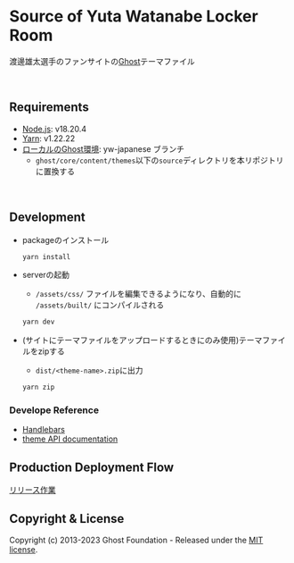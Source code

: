 # Source of Yuta Watanabe Locker Room

渡邊雄太選手のファンサイトの[Ghost](http://github.com/tryghost/ghost/)テーマファイル

&nbsp;

## Requirements

- [Node.js](https://nodejs.org/): v18.20.4
- [Yarn](https://yarnpkg.com/): v1.22.22
- [ローカルのGhost環境](https://github.com/magaport/DIS-Ghost): yw-japanese ブランチ
  - `ghost/core/content/themes`以下の`source`ディレクトリを本リポジトリに置換する

&nbsp;

## Development

- packageのインストール

   ```bash
   yarn install
   ```

- serverの起動  
  - `/assets/css/` ファイルを編集できるようになり、自動的に `/assets/built/` にコンパイルされる

   ```bash
   yarn dev
   ```

- (サイトにテーマファイルをアップロードするときにのみ使用)テーマファイルをzipする
  - `dist/<theme-name>.zip`に出力

   ```bash
   yarn zip
   ```

### Develope Reference

- [Handlebars](http://handlebarsjs.com/)
- [theme API documentation](https://ghost.org/docs/themes/)

## Production Deployment Flow

[リリース作業](RELEASE.md)

## Copyright & License

Copyright (c) 2013-2023 Ghost Foundation - Released under the [MIT license](LICENSE).
